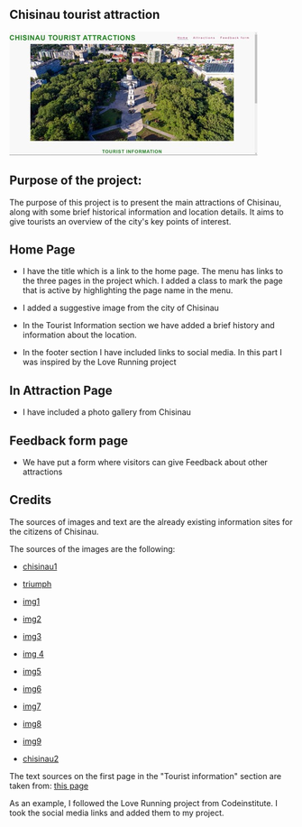 ## Chisinau tourist attraction

![img](/read-me-images/Screenshot%202023-04-12-100903.jpg)

## Purpose of the project:

The purpose of this project is to present the main attractions of Chisinau, along with some brief historical information and location details. It aims to give tourists an overview of the city's key points of interest.

 ## Home Page

- I have the title which is a link to the home page.
The menu has links to the three pages in the project which.
I added a class to mark the page that is active by highlighting the page name in the menu.

- I added a suggestive image from the city of Chisinau

- In the Tourist Information section we have added a brief history and information about the location.

- In the footer section I have included links to social media.
In this part I was inspired by the Love Running project

## In Attraction Page

- I have included a photo gallery from Chisinau

## Feedback form page

- We have put a form where visitors can give Feedback about other attractions

## Credits
 The sources of images and text are the already existing information sites for the citizens of Chisinau.

  The sources of the images are the following:
  -  [chisinau1](https://www.aviontourism.com/en/destinations/chisinau-469)

  -  [triumph](https://adventuresoflilnicki.com/moldova-travel-guide/)

  -  [img1](https://cityseeker.com/de/chisinau/1207019-valea-morilor-park)

  - [img2](https://photos.wikimapia.org/p/00/00/65/67/36_big.jpg)

  -  [img3](https://upload.wikimedia.org/wikipedia/commons/0/07/Monumentul_lui_%C8%98tefan_cel_Mare_%C8%99i_Sf%C3%A2nt_din_Chi%C8%99in%C4%83u_14_-_March_-_2020_18.13.10_74.jpg)

  - [img 4](https://www.tripadvisor.de/Attraction_Review-g294456-d4324605-Reviews-Dendrarium_Park-Chisinau_Chisinau_District.html#/media-atf/4324605/155369463:p/?albumid=-160&type=0&category=-160)

  - [img5](https://de.wikipedia.org/wiki/Datei:%D0%A1%D0%BE%D0%B1%D0%BE%D1%80_%D0%A0%D0%BE%D0%B6%D0%B4%D0%B5%D1%81%D1%82%D0%B2%D0%B0_%D0%A5%D1%80%D0%B8%D1%81%D1%82%D0%BE%D0%B2%D0%B0,_%D0%9A%D0%B8%D1%88%D0%B8%D0%BD%D0%B5%D0%B2,_%D0%A0%D0%B5%D1%81%D0%BF%D1%83%D0%B1%D0%BB%D0%B8%D0%BA%D0%B0_%D0%9C%D0%BE%D0%BB%D0%B4%D0%BE%D0%B2%D0%B0_Catedrala_Na%C8%99terea_Domnului,_Chisinau,_Republica_Modova_Cathedral_of_Christ%27s_Navity,_Chisinau,_Republic_of_Moldova_%2851050512547%29.jpg)

 - [img6](https://noi.md/md/news_id/249835#249835-1)

 - [img7](https://i.simpalsmedia.com/afisha.md/places/750x350/479f6d7dfcf48a60d9f9e80db7c0a098.jpg)

 - [img8](https://locals.md/2017/istoricheskaya-spravka-park-la-izvor/)


 - [img9](https://visit.chisinau.md/wp-content/uploads/2021/11/Kiriac_muzeul-Etnografie.jpg)

 - [chisinau2](https://img.itinari.com/page/content/original/e15c371d-09d1-4dd1-8b60-7924051b731d-istock-1096433020.jpg?ch=DPR&dpr=1.25&w=994&s=38cf794f3113a9f23b826d6af2d13ae4)
                
 
The text sources on the first page in the "Tourist information" section are taken from:
[this page](https://accesimobil.md/blog/chisinau-curiozitati)

As an example, I followed the Love Running project from Codeinstitute. I took the social media links and added them to my project.
